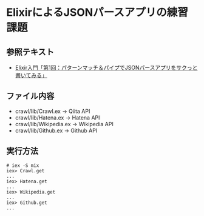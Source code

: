 # ElixirによるJSONパースアプリの練習課題

## 参照テキスト

- [Elixir入門「第1回：パターンマッチ＆パイプでJSONパースアプリをサクっと書いてみる」](
  https://www.slideshare.net/piacere_ex/elixir1json-75571537)


## ファイル内容

- crawl/lib/Crawl.ex -> Qiita API
- crawl/lib/Hatena.ex -> Hatena API
- crawl/lib/Wikipedia.ex -> Wikipedia API
- crawl/lib/Github.ex -> Github API

## 実行方法
```
# iex -S mix
iex> Crawl.get
...
iex> Hatena.get
...
iex> Wikipedia.get
...
iex> Github.get
...
```
